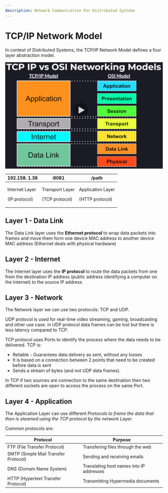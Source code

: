 ```yaml
---
description: Network Communication For Distributed Systems
---
```


# TCP/IP Network Model

In contest of Distributed Systems, the TCP/IP Network Model defines a four layer abstraction model.

![](<../../.gitbook/assets/image (12) (1) (1) (1) (1) (1) (1).png>)

| 192.158. 1.38                             | :8081                                       | /path                                          |
| ----------------------------------------- | ------------------------------------------- | ---------------------------------------------- |
| <p>Internet Layer</p><p>(IP protocol)</p> | <p>Transport Layer</p><p>(TCP protocol)</p> | <p>Application Layer</p><p>(HTTP protocol)</p> |

## Layer 1 - Data Link

The Data Link layer uses the **Ethernet protocol** to wrap data packets into frames and move them form one device MAC address to another device MAC address (Ethernet deals with physical hardware)

## Layer 2 - Internet

The Internet layer uses the **IP protocol** to route the data packets from one from the destination IP address (public address identifying a computer on the Internet) to the source IP address

## Layer 3 - Network

The Network layer we can use two protocols: TCP and UDP.

UDP protocol is used for real-time video streaming, gaming, broadcasting and other use case. in UDP protocol data frames can be lost but there is less latency compared to TCP.

TCP protocol uses Ports to identify the process where the data needs to be delivered. TCP is:

* Reliable - Guarantees data delivery as sent, without any losses
* It is based on a connection between 2 points that need to be created before data is sent
* Sends a stream of bytes (and not UDP data frames).

In TCP if two sources are connection to the same destination then two different sockets are open to access the process on the same Port.

## Layer 4 - Application

The Application Layer can use different _Protocols to frame the data that then is steamed using the TCP protocol by the network Layer._

Common protocols are:

| Protocol                             | Purpose                                  |
| ------------------------------------ | ---------------------------------------- |
| FTP (File Transfer Protocol)         | Transfering files through the web        |
| SMTP (Simple Mail Transfer Protocol) | Sending and receiving emails             |
| DNS (Domain Name System)             | Translating host names into IP addresses |
| HTTP (Hypertext Transfer Protocol)   | Transmitting Hypermedia documents        |
